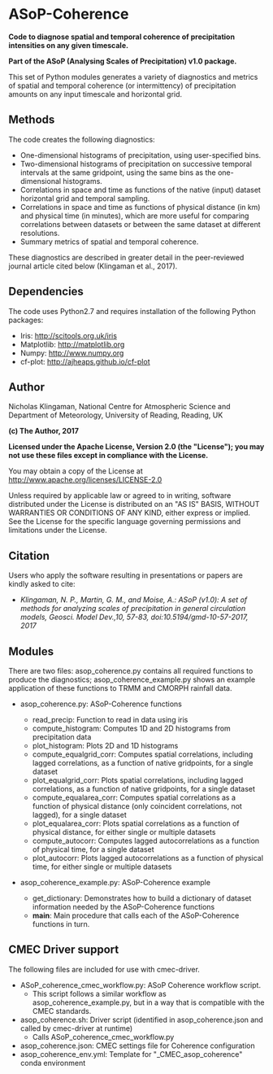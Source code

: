 # ASoP-Coherence
**Code to diagnose spatial and temporal coherence of precipitation intensities on any given timescale.**

**Part of the ASoP (Analysing Scales of Precipitation) v1.0 package.**

This set of Python modules generates a variety of diagnostics and metrics of spatial and temporal coherence (or intermittency) of precipitation amounts on any input timescale and horizontal grid.

## Methods

The code creates the following diagnostics:
* One-dimensional histograms of precipitation, using user-specified bins.
* Two-dimensional histograms of precipitation on successive temporal intervals at the same gridpoint, using the same bins as the one-dimensional histograms.
* Correlations in space and time as functions of the native (input) dataset horizontal grid and temporal sampling.
* Correlations in space and time as functions of physical distance (in km) and physical time (in minutes), which are more useful for comparing correlations between datasets or between the same dataset at different resolutions.
* Summary metrics of spatial and temporal coherence.

These diagnostics are described in greater detail in the peer-reviewed journal article cited below (Klingaman et al., 2017).

## Dependencies
The code uses Python2.7 and requires installation of the following Python packages:
* Iris: http://scitools.org.uk/iris
* Matplotlib: http://matplotlib.org
* Numpy: http://www.numpy.org
* cf-plot: http://ajheaps.github.io/cf-plot

## Author

Nicholas Klingaman, National Centre for Atmospheric Science and Department of Meteorology, University of Reading, Reading, UK

**(c) The Author, 2017**

**Licensed under the Apache License, Version 2.0 (the "License"); you may not use these files except in compliance with the License.**

You may obtain a copy of the License at http://www.apache.org/licenses/LICENSE-2.0

Unless required by applicable law or agreed to in writing, software distributed under the License is distributed on an "AS IS" BASIS, WITHOUT WARRANTIES OR CONDITIONS OF ANY KIND, either express or implied.
See the License for the specific language governing permissions and limitations under the License.

## Citation
Users who apply the software resulting in presentations or papers are kindly asked to cite:

* *Klingaman, N. P., Martin, G. M., and Moise, A.: ASoP (v1.0): A set of methods for analyzing scales of precipitation in general circulation models, Geosci. Model Dev.,10, 57-83, doi:10.5194/gmd-10-57-2017, 2017*

## Modules

There are two files: asop_coherence.py contains all required functions to produce the diagnostics; asop_coherence_example.py shows an example application of these functions to TRMM and CMORPH rainfall data.

* asop_coherence.py: ASoP-Coherence functions
  * read_precip: Function to read in data using iris
  * compute_histogram: Computes 1D and 2D histograms from precipitation data
  * plot_histogram: Plots 2D and 1D histograms
  * compute_equalgrid_corr: Computes spatial correlations, including lagged correlations, as a function of native gridpoints, for a single dataset
  * plot_equalgrid_corr: Plots spatial correlations, including lagged correlations, as a function of native gridpoints, for a single dataset
  * compute_equalarea_corr: Computes spatial correlations as a function of physical distance (only coincident correlations, not lagged), for a single dataset
  * plot_equalarea_corr: Plots spatial correlations as a function of physical distance, for either single or multiple datasets
  * compute_autocorr: Computes lagged autocorrelations as a function of physical time, for a single dataset
  * plot_autocorr: Plots lagged autocorrelations as a function of physical time, for either single or multiple datasets
 
* asop_coherence_example.py: ASoP-Coherence example
  * get_dictionary: Demonstrates how to build a dictionary of dataset information needed by the ASoP-Coherence functions
  * __main__: Main procedure that calls each of the ASoP-Coherence functions in turn.

## CMEC Driver support
The following files are included for use with cmec-driver.
* ASoP_coherence_cmec_workflow.py: ASoP Coherence workflow script.
  * This script follows a similar workflow as asop_coherence_example.py, but in a way that is compatible with the CMEC standards.
* asop_coherence.sh: Driver script (identified in asop_coherence.json and called by cmec-driver at runtime)
  * Calls ASoP_coherence_cmec_workflow.py 
* asop_coherence.json: CMEC settings file for Coherence configuration
* asop_coherence_env.yml: Template for "_CMEC_asop_coherence" conda environment
